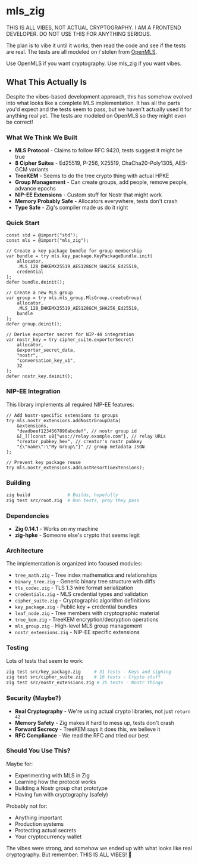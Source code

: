 # mls_zig

THIS IS ALL VIBES, NOT ACTUAL CRYPTOGRAPHY. I AM A FRONTEND DEVELOPER. DO NOT USE THIS FOR ANYTHING SERIOUS.

The plan is to vibe it until it works, then read the code and see if the tests are real. The tests are all modeled on / stolen from [OpenMLS](https://github.com/openmls/openmls/).

Use OpenMLS if you want cryptography. Use mls_zig if you want vibes.

## What This Actually Is

Despite the vibes-based development approach, this has somehow evolved into what looks like a complete MLS implementation. It has all the parts you'd expect and the tests seem to pass, but we haven't actually used it for anything real yet. The tests are modeled on OpenMLS so they might even be correct!

### What We Think We Built

- **MLS Protocol** - Claims to follow RFC 9420, tests suggest it might be true
- **8 Cipher Suites** - Ed25519, P-256, X25519, ChaCha20-Poly1305, AES-GCM variants  
- **TreeKEM** - Seems to do the tree crypto thing with actual HPKE
- **Group Management** - Can create groups, add people, remove people, advance epochs
- **NIP-EE Extensions** - Custom stuff for Nostr that might work
- **Memory Probably Safe** - Allocators everywhere, tests don't crash
- **Type Safe** - Zig's compiler made us do it right

### Quick Start

```zig
const std = @import("std");
const mls = @import("mls_zig");

// Create a key package bundle for group membership
var bundle = try mls.key_package.KeyPackageBundle.init(
    allocator,
    .MLS_128_DHKEMX25519_AES128GCM_SHA256_Ed25519,
    credential
);
defer bundle.deinit();

// Create a new MLS group
var group = try mls.mls_group.MlsGroup.createGroup(
    allocator,
    .MLS_128_DHKEMX25519_AES128GCM_SHA256_Ed25519,
    bundle
);
defer group.deinit();

// Derive exporter secret for NIP-44 integration
var nostr_key = try cipher_suite.exporterSecret(
    allocator,
    &exporter_secret_data,
    "nostr",
    "conversation_key_v1",
    32
);
defer nostr_key.deinit();
```

### NIP-EE Integration

This library implements all required NIP-EE features:

```zig
// Add Nostr-specific extensions to groups
try mls.nostr_extensions.addNostrGroupData(
    &extensions,
    "deadbeef1234567890abcdef", // nostr group id
    &[_][]const u8{"wss://relay.example.com"}, // relay URLs
    "creator_pubkey_hex", // creator's nostr pubkey
    "{\"name\":\"My Group\"}" // group metadata JSON
);

// Prevent key package reuse
try mls.nostr_extensions.addLastResort(&extensions);
```

### Building

```bash
zig build              # Builds, hopefully
zig test src/root.zig  # Run tests, pray they pass
```

### Dependencies

- **Zig 0.14.1** - Works on my machine
- **zig-hpke** - Someone else's crypto that seems legit

### Architecture

The implementation is organized into focused modules:

- `tree_math.zig` - Tree index mathematics and relationships
- `binary_tree.zig` - Generic binary tree structure with diffs
- `tls_codec.zig` - TLS 1.3 wire format serialization
- `credentials.zig` - MLS credential types and validation
- `cipher_suite.zig` - Cryptographic algorithm definitions
- `key_package.zig` - Public key + credential bundles
- `leaf_node.zig` - Tree members with cryptographic material
- `tree_kem.zig` - TreeKEM encryption/decryption operations
- `mls_group.zig` - High-level MLS group management
- `nostr_extensions.zig` - NIP-EE specific extensions

### Testing

Lots of tests that seem to work:

```bash
zig test src/key_package.zig     # 31 tests - Keys and signing
zig test src/cipher_suite.zig    # 16 tests - Crypto stuff  
zig test src/nostr_extensions.zig # 35 tests - Nostr things
```

### Security (Maybe?)

- **Real Cryptography** - We're using actual crypto libraries, not just `return 42`
- **Memory Safety** - Zig makes it hard to mess up, tests don't crash
- **Forward Secrecy** - TreeKEM says it does this, we believe it
- **RFC Compliance** - We read the RFC and tried our best

### Should You Use This?

Maybe for:
- Experimenting with MLS in Zig
- Learning how the protocol works
- Building a Nostr group chat prototype
- Having fun with cryptography (safely)

Probably not for:
- Anything important
- Production systems
- Protecting actual secrets
- Your cryptocurrency wallet

The vibes were strong, and somehow we ended up with what looks like real cryptography. But remember: THIS IS ALL VIBES! 🎉